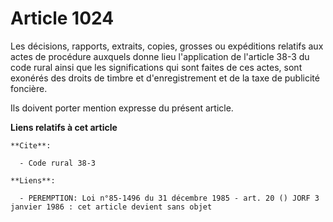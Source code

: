 # Article 1024

Les décisions, rapports, extraits, copies, grosses ou expéditions relatifs aux actes de procédure auxquels donne lieu
l'application de l'article 38-3 du code rural ainsi que les significations qui sont faites de ces actes, sont exonérés des
droits de timbre et d'enregistrement et de la taxe de publicité foncière.

Ils doivent porter mention expresse du présent article.

**Liens relatifs à cet article**

	**Cite**:

	  - Code rural 38-3

	**Liens**:

	  - PEREMPTION: Loi n°85-1496 du 31 décembre 1985 - art. 20 () JORF 3 janvier 1986 : cet article devient sans objet
